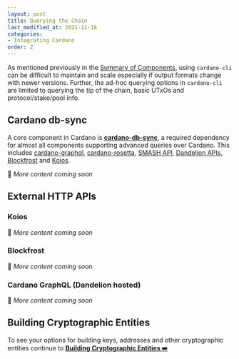 ```yaml
---
layout: post
title: Querying the Chain
last_modified_at: 2021-11-18
categories:
- Integrating Cardano
order: 2
---
```


As mentioned previously in the [Summary of Components](https://learn.lovelace.academy/integrating-cardano/summary-of-components/), using `cardano-cli` can be difficult to maintain and scale especially if output formats change with newer versions. Further, the ad-hoc querying options in `cardano-cli` are limited to querying the tip of the chain, basic UTxOs and protocol/stake/pool info.

## Cardano db-sync

A core component in Cardano is **[cardano-db-sync](https://github.com/input-output-hk/cardano-db-sync)**, a required dependency for almost all components supporting advanced queries over Cardano. This includes [cardano-graphql](https://github.com/input-output-hk/cardano-graphql), [cardano-rosetta](https://github.com/input-output-hk/cardano-rosetta), [SMASH API](https://github.com/input-output-hk/smash), [Dandelion APIs](https://dandelion.link/), [Blockfrost](https://blockfrost.io/) and [Koios](https://api.koios.rest/).

🚧 _More content coming soon_

## External HTTP APIs

### Koios 
🚧 _More content coming soon_

### Blockfrost
🚧 _More content coming soon_

### Cardano GraphQL (Dandelion hosted)
🚧 _More content coming soon_

## Building Cryptographic Entities
To see your options for building keys, addresses and other cryptographic entities continue to **[Building Cryptographic Entities ➡️](https://learn.lovelace.academy/integrating-cardano/building-cryptographic-entities/)**